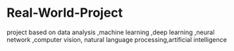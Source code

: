 # Real-World-Project
project based on data analysis ,machine learning ,deep learning ,neural network ,computer vision, natural language processing,artificial intelligence
